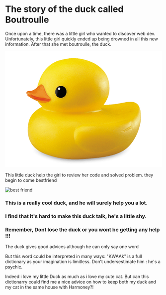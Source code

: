 # The story of the duck called Boutroulle

Once upon a time, there was a little girl who wanted to discover web dev. Unfortunately, this little girl quickly ended up being drowned in all this new information. 
After that she met boutroulle, the duck.

![pictures of boutroulle](boutroulle.png)

This little duck help the girl to review her code and solved problem. they begin to come bestfriend 

![best friend](https://i.giphy.com/media/3orieM2yXrt2kK4B4Q/giphy.webp)

### This is a really cool duck, and he will surely help you a lot. 
### I find that it's hard to make this duck talk, he's a little shy. 
### Remember, Dont lose the duck or you wont be getting any help !!!
The duck gives good advices although he can only say one word

But this word could be interpreted in many ways: "KWAAk" is a full dictionary as your imagination is limitless. Don't undersestimate him : he's a psychic.

Indeed i love my little Duck as much as i love my cute cat.
But can this dictionarry could find me a nice advice on how to keep both my duck and my cat in the same house with Harmoney?!